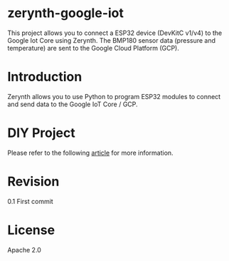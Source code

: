 # zerynth-google-iot
This project allows you to connect a ESP32 device (DevKitC v1/v4) to the Google Iot Core using Zerynth. The BMP180 sensor data (pressure and temperature) are sent to the Google Cloud Platform (GCP).

# Introduction
Zerynth allows you to use Python to program ESP32 modules to connect and send data to the Google IoT Core / GCP.

# DIY Project
Please refer to the following <a href="https://lemariva.com/blog/2018/09/zerynth-esp32-google-iot-core-part-1-sending-data-to-the-cloud" target="_blank">article</a> for more information.

# Revision
0.1 First commit

# License
Apache 2.0
